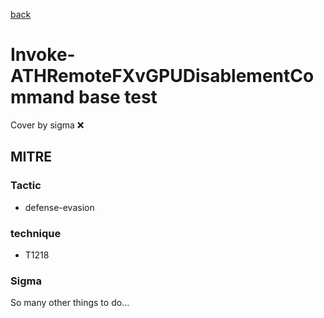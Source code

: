 [back](../index.md)
# Invoke-ATHRemoteFXvGPUDisablementCommand base test
Cover by sigma :x: 

## MITRE
### Tactic
  - defense-evasion

### technique
  - T1218

### Sigma

 So many other things to do...